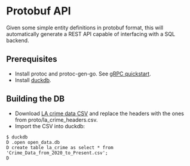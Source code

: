 # Protobuf API

Given some simple entity definitions in protobuf format, this will automatically generate a REST API capable of interfacing with a SQL backend.

## Prerequisites

- Install protoc and protoc-gen-go. See [gRPC quickstart](https://grpc.io/docs/languages/go/quickstart/).
- Install [duckdb](https://duckdb.org/#quickinstall).

## Building the DB
- Download [LA crime data CSV](https://data.lacity.org/api/views/2nrs-mtv8/rows.csv?accessType=DOWNLOAD) and replace the headers with the ones from proto/la_crime_headers.csv.
- Import the CSV into duckdb:
```
$ duckdb
D .open open_data.db
D create table la_crime as select * from 'Crime_Data_from_2020_to_Present.csv';
D
```
